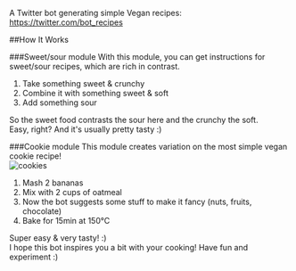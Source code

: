 A Twitter bot generating simple Vegan recipes: https://twitter.com/bot_recipes  
  
##How It Works

###Sweet/sour module
With this module, you can get instructions for sweet/sour recipes, which are rich in contrast.

1. Take something sweet & crunchy
2. Combine it with something sweet & soft
3. Add something sour
  
So the sweet food contrasts the sour here and the crunchy the soft.  
Easy, right? And it's usually pretty tasty :)
  
###Cookie module
This module creates variation on the most simple vegan cookie recipe!  
![cookies](https://pbs.twimg.com/media/CgPAV-vXIAApoL-.jpg:large)  

1. Mash 2 bananas
2. Mix with 2 cups of oatmeal
3. Now the bot suggests some stuff to make it fancy (nuts, fruits, chocolate)
4. Bake for 15min at 150°C

Super easy & very tasty! :)  
I hope this bot inspires you a bit with your cooking! Have fun and experiment :)
